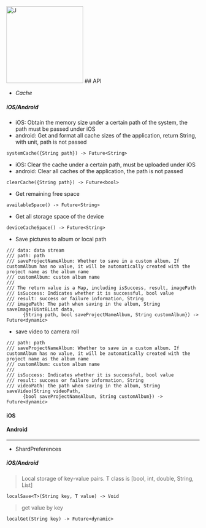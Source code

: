 

<img src="https://github.com/mirshahbazi/cache/tree/main/help/app_result.png" alt="J" width="200" height="200"/>
## API

- *Cache*

##### iOS/Android

- iOS: Obtain the memory size under a certain path of the system, the path must be passed under iOS
- android: Get and format all cache sizes of the application, return String, with unit, path is not passed
```
systemCache({String path}) -> Future<String>
```

- iOS: Clear the cache under a certain path, must be uploaded under iOS
- android: Clear all caches of the application, the path is not passed
``` 
clearCache({String path}) -> Future<bool>
```

- Get remaining free space
```
availableSpace() -> Future<String>
```

- Get all storage space of the device
```
deviceCacheSpace() -> Future<String>
```

- Save pictures to album or local path
``` 
/// data: data stream
/// path: path
/// saveProjectNameAlbum: Whether to save in a custom album. If customAlbum has no value, it will be automatically created with the project name as the album name
/// customAlbum: custom album name
///
/// The return value is a Map, including isSuccess, result, imagePath
/// isSuccess: Indicates whether it is successful, bool value
/// result: success or failure information, String
/// imagePath: The path when saving in the album, String
saveImage(Uint8List data,
      {String path, bool saveProjectNameAlbum, String customAlbum}) -> Future<dynamic>
```

- save video to camera roll
```
/// path: path
/// saveProjectNameAlbum: Whether to save in a custom album. If customAlbum has no value, it will be automatically created with the project name as the album name
/// customAlbum: custom album name
///
/// isSuccess: Indicates whether it is successful, bool value
/// result: success or failure information, String
/// videoPath: the path when saving in the album, String
saveVideo(String videoPath,
      {bool saveProjectNameAlbum, String customAlbum}) -> Future<dynamic>
```
#### iOS

#### Android

---

- ShardPreferences

##### iOS/Android
> Local storage of key-value pairs. T class is [bool, int, double, String, List<String>]
```
localSave<T>(String key, T value) -> Void
```

> get value by key
```
localGet(String key) -> Future<dynamic>
```